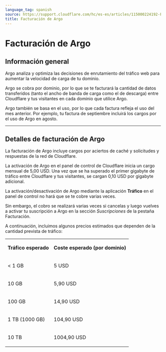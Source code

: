 ```yaml
---
language_tag: spanish
source: https://support.cloudflare.com/hc/es-es/articles/115000224192-Facturaci%C3%B3n-de-Argo
title: Facturación de Argo
---
```


# Facturación de Argo



## Información general

Argo analiza y optimiza las decisiones de enrutamiento del tráfico web para aumentar la velocidad de carga de tu dominio.

Argo se cobra por dominio, por lo que se te facturará la cantidad de datos transferidos (tanto el ancho de banda de carga como el de descarga) entre Cloudflare y tus visitantes en cada dominio que utilice Argo.

Argo también se basa en el uso, por lo que cada factura refleja el uso del mes anterior. Por ejemplo, tu factura de septiembre incluirá los cargos por el uso de Argo en agosto.

___

## Detalles de facturación de Argo

La facturación de Argo incluye cargos por aciertos de caché y solicitudes y respuestas de la red de Cloudflare.

La activación de Argo en el panel de control de Cloudflare inicia un cargo mensual de 5,00 USD. Una vez que se ha superado el primer gigabyte de tráfico entre Cloudflare y tus visitantes, se cargan 0,10 USD por gigabyte adicional.

La activación/desactivación de Argo mediante la aplicación **Tráfico** en el panel de control no hará que se te cobre varias veces.

Sin embargo, el cobro se realizará varias veces si cancelas y luego vuelves a activar tu suscripción a Argo en la sección _Suscripciones_ de la pestaña Facturación.

A continuación, incluimos algunos precios estimados que dependen de la cantidad prevista de tráfico:

<table><tbody><tr><td><p><strong>Tráfico esperado</strong></p></td><td><p><strong>Coste esperado (por dominio)</strong></p></td></tr><tr><td><p>&lt; 1&nbsp;GB</p></td><td><p>5&nbsp;USD</p></td></tr><tr><td><p>10&nbsp;GB</p></td><td><p>5,90&nbsp;USD</p></td></tr><tr><td><p>100&nbsp;GB</p></td><td><p>14,90&nbsp;USD</p></td></tr><tr><td><p>1&nbsp;TB (1000&nbsp;GB)</p></td><td><p>104,90&nbsp;USD</p></td></tr><tr><td><p>10&nbsp;TB</p></td><td><p>1004,90&nbsp;USD</p></td></tr></tbody></table>
